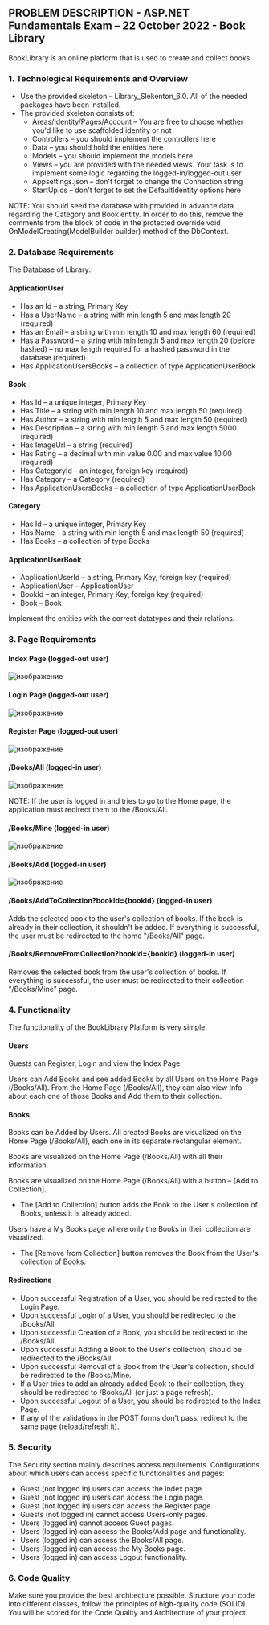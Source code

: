 ## PROBLEM DESCRIPTION - ASP.NET Fundamentals Exam – 22 October 2022 - Book Library



BookLibrary is an online platform that is used to create and collect books.

### 1.	Technological Requirements and Overview

  + Use the provided skeleton – Library_Slekenton_6.0. All of the needed packages have been installed.
  + The provided skeleton consists of:
    +	Areas/Identity/Pages/Account – You are free to choose whether you'd like to use scaffolded identity or not
    +	Controllers – you should implement the controllers here
    +	Data – you should hold the entities here
    +	Models – you should implement the models here
    +	Views – you are provided with the needed views. Your task is to implement some logic regarding the logged-in/logged-out user
    +	Appsettings.json – don't forget to change the Connection string
    +	StartUp.cs – don't forget to set the DefaultIdentity options here

NOTE: You should seed the database with provided in advance data regarding the Category and Book entity. In order to do this, remove the comments from the block of code in the protected override void OnModelCreating(ModelBuilder builder) method of the DbContext.

### 2.	Database Requirements

The Database of Library:

#### ApplicationUser	

  +	Has an Id – a string, Primary Key
  +	Has a UserName – a string with min length 5 and max length 20 (required)
  +	Has an Email – a string with min length 10 and max length 60 (required)
  +	Has a Password – a string with min length 5 and max length 20 (before hashed) – no max length required for a hashed password in the database (required)
  +	Has ApplicationUsersBooks – a collection of type ApplicationUserBook

#### Book

  +	Has Id – a unique integer, Primary Key
  +	Has Title – a string with min length 10 and max length 50 (required)
  +	Has Author – a string with min length 5 and max length 50 (required)
  +	Has Description – a string with min length 5 and max length 5000 (required)
  +	Has ImageUrl – a string (required)
  +	Has Rating – a decimal with min value 0.00 and max value 10.00 (required)
  +	Has CategoryId – an integer, foreign key (required)
  +	Has Category – a Category (required)
  +	Has ApplicationUsersBooks – a collection of type ApplicationUserBook

#### Category

  +	Has Id – a unique integer, Primary Key
  +	Has Name – a string with min length 5 and max length 50 (required)
  +	Has Books – a collection of type Books

#### ApplicationUserBook

  +	ApplicationUserId – a  string, Primary Key, foreign key (required)
  +	ApplicationUser – ApplicationUser
  +	BookId – an integer, Primary Key, foreign key (required)
  +	Book – Book

Implement the entities with the correct datatypes and their relations. 

### 3.	Page Requirements

#### Index Page (logged-out user)

![изображение](https://user-images.githubusercontent.com/82647282/209884683-311d26e6-241a-47d6-ba66-38f74c0e8e66.png)

#### Login Page (logged-out user)

![изображение](https://user-images.githubusercontent.com/82647282/209884701-e8f86e52-08a8-4fb2-bcbe-f067c486219d.png)

#### Register Page (logged-out user)

![изображение](https://user-images.githubusercontent.com/82647282/209884718-d6d1ed28-2037-4331-8feb-70a8151dbee2.png)

#### /Books/All (logged-in user)

![изображение](https://user-images.githubusercontent.com/82647282/209884737-b10509dd-1ee7-49e7-99c5-130549d0f50b.png)

NOTE: If the user is logged in and tries to go to the Home page, the application must redirect them to the /Books/All.

#### /Books/Mine (logged-in user)

![изображение](https://user-images.githubusercontent.com/82647282/209884777-e9891d04-06d6-490a-9d57-74aa8ae9e231.png)

#### /Books/Add (logged-in user)

![изображение](https://user-images.githubusercontent.com/82647282/209884800-3f462f4e-8fbb-48f3-9584-61c9a8f2a629.png)

#### /Books/AddToCollection?bookId={bookId} (logged-in user)

Adds the selected book to the user's collection of books. If the book is already in their collection, it shouldn't be added. If everything is successful, the user must be redirected to the home "/Books/All" page.

#### /Books/RemoveFromCollection?bookId={bookId} (logged-in user)

Removes the selected book from the user's collection of books. If everything is successful, the user must be redirected to their collection "/Books/Mine" page.

### 4.	Functionality

The functionality of the BookLibrary Platform is very simple.

#### Users

Guests can Register, Login and view the Index Page. 

Users can Add Books and see added Books by all Users on the Home Page (/Books/All). From the Home Page (/Books/All), they can also view Info about each one of those Books and Add them to their collection.

#### Books

Books can be Added by Users. All created Books are visualized on the Home Page (/Books/All), each one in its separate rectangular element. 

Books are visualized on the Home Page (/Books/All) with all their information. 

Books are visualized on the Home Page (/Books/All) with a button – [Add to Collection].

  +	The [Add to Collection] button adds the Book to the User's collection of Books, unless it is already added.
  
Users have a My Books page where only the Books in their collection are visualized.

  +	The [Remove from Collection] button removes the Book from the User's collection of Books.

#### Redirections

  +	Upon successful Registration of a User, you should be redirected to the Login Page.
  +	Upon successful Login of a User, you should be redirected to the /Books/All.
  +	Upon successful Creation of a Book, you should be redirected to the /Books/All.
  +	Upon successful Adding a Book to the User's collection, should be redirected to the /Books/All.
  +	Upon successful Removal of a Book from the User's collection, should be redirected to the /Books/Mine.
  +	If a User tries to add an already added Book to their collection, they should be redirected to /Books/All (or just a page refresh).
  +	Upon successful Logout of a User, you should be redirected to the Index Page.
  +	If any of the validations in the POST forms don't pass, redirect to the same page (reload/refresh it).
  
### 5.	Security

The Security section mainly describes access requirements. Configurations about which users can access specific functionalities and pages:

  +	Guest (not logged in) users can access the Index page.
  +	Guest (not logged in) users can access the Login page.
  +	Guest (not logged in) users can access the Register page.
  +	Guests (not logged in) cannot access Users-only pages.
  +	Users (logged in) cannot access Guest pages.
  +	Users (logged in) can access the Books/Add page and functionality.
  +	Users (logged in) can access the Books/All page.
  +	Users (logged in) can access the My Books page.
  +	Users (logged in) can access Logout functionality.

### 6.	Code Quality

Make sure you provide the best architecture possible. Structure your code into different classes, follow the principles of high-quality code (SOLID). You will be scored for the Code Quality and Architecture of your project.